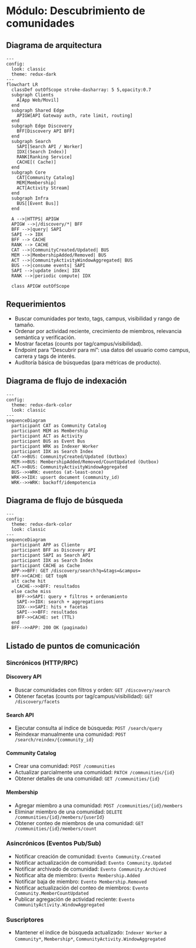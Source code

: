 # Módulo: Descubrimiento de comunidades

## Diagrama de arquitectura

```mermaid
---
config:
  look: classic
  theme: redux-dark
---
flowchart LR
  classDef outOfScope stroke-dasharray: 5 5,opacity:0.7
  subgraph Clients
    A[App Web/Movil]
  end
  subgraph Shared Edge
    APIGW[API Gateway auth, rate limit, routing]
  end
  subgraph Edge Discovery
    BFF[Discovery API BFF]
  end
  subgraph Search
    SAPI[Search API / Worker]
    IDX[(Search Index)]
    RANK[Ranking Service]
    CACHE[( Cache)]
  end
  subgraph Core
    CAT[Community Catalog]
    MEM[Membership]
    ACT[Activity Stream]
  end
  subgraph Infra
    BUS[[Event Bus]]
  end

  A -->|HTTPS| APIGW
  APIGW -->|/discovery/*| BFF
  BFF -->|query| SAPI
  SAPI --> IDX
  BFF --> CACHE
  RANK --> CACHE
  CAT -->|CommunityCreated/Updated| BUS
  MEM -->|MembershipAdded/Removed| BUS
  ACT -->|CommunityActivityWindowAggregated| BUS
  BUS -->|consume events| SAPI
  SAPI -->|update index| IDX
  RANK -->|periodic compute| IDX

  class APIGW outOfScope

```

## Requerimientos

* Buscar comunidades por texto, tags, campus, visibilidad y rango de tamaño.
* Ordenar por actividad reciente, crecimiento de miembros, relevancia semántica y verificación.
* Mostrar facetas (counts por tag/campus/visibilidad).
* Endpoint para “Descubrir para mí”: usa datos del usuario como campus, carrera y tags de interés.
* Auditoría básica de búsquedas (para métricas de producto).

## Diagrama de flujo de indexación

```mermaid
---
config:
  theme: redux-dark-color
  look: classic
---
sequenceDiagram
  participant CAT as Community Catalog
  participant MEM as Membership
  participant ACT as Activity
  participant BUS as Event Bus
  participant WRK as Indexer Worker
  participant IDX as Search Index
  CAT->>BUS: CommunityCreated/Updated (Outbox)
  MEM->>BUS: MembershipAdded/Removed/CountUpdated (Outbox)
  ACT->>BUS: CommunityActivityWindowAggregated
  BUS-->>WRK: eventos (at-least-once)
  WRK->>IDX: upsert document (community_id)
  WRK-->>WRK: backoff/idempotencia
```

## Diagrama de flujo de búsqueda

```mermaid
---
config:
  theme: redux-dark-color
  look: classic
---
sequenceDiagram
  participant APP as Cliente
  participant BFF as Discovery API
  participant SAPI as Search API
  participant IDX as Search Index
  participant CACHE as Cache
  APP->>BFF: GET /discovery/search?q=&tags=&campus=
  BFF->>CACHE: GET topN
  alt cache hit
    CACHE-->>BFF: resultados
  else cache miss
    BFF->>SAPI: query + filtros + ordenamiento
    SAPI->>IDX: search + aggregations
    IDX-->>SAPI: hits + facetas
    SAPI-->>BFF: resultados
    BFF->>CACHE: set (TTL)
  end
  BFF-->>APP: 200 OK (paginado)
```

## Listado de puntos de comunicación

### Sincrónicos (HTTP/RPC)

#### Discovery API
- Buscar comunidades con filtros y orden: `GET /discovery/search`
- Obtener facetas (counts por tag/campus/visibilidad): `GET /discovery/facets`

#### Search API
- Ejecutar consulta al índice de búsqueda: `POST /search/query`
- Reindexar manualmente una comunidad: `POST /search/reindex/{community_id}`

#### Community Catalog
- Crear una comunidad: `POST /communities`
- Actualizar parcialmente una comunidad: `PATCH /communities/{id}`
- Obtener detalles de una comunidad: `GET /communities/{id}`

#### Membership
- Agregar miembro a una comunidad: `POST /communities/{id}/members`
- Eliminar miembro de una comunidad: `DELETE /communities/{id}/members/{userId}`
- Obtener conteo de miembros de una comunidad: `GET /communities/{id}/members/count`

### Asincrónicos (Eventos Pub/Sub)

- Notificar creación de comunidad: `Evento Community.Created`
- Notificar actualización de comunidad: `Evento Community.Updated`
- Notificar archivado de comunidad: `Evento Community.Archived`
- Notificar alta de miembro: `Evento Membership.Added`
- Notificar baja de miembro: `Evento Membership.Removed`
- Notificar actualización del conteo de miembros: `Evento Community.MemberCountUpdated`
- Publicar agregación de actividad reciente: `Evento CommunityActivity.WindowAggregated`

### Suscriptores
- Mantener el índice de búsqueda actualizado: `Indexer Worker` a `Community*`, `Membership*`, `CommunityActivity.WindowAggregated`
